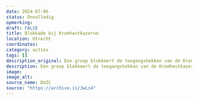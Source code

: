 ```yaml
---
date: 2024-07-06
status: Onvolledig
opmerking: 
draft: FALSE
title: Blokkade bij Kromhoutkazerne
location: Utrecht
coordinates: 
category: acties
tags: []
description_original: Een groep blokkeert de toegangshekken van de Kromhoutkazerne. Ze zullen hier drie dagen blijven zitten, en er wordt een tentenkamp opgeslagen.
description: Een groep blokkeert de toegangshekken van de Kromhoutkazerne. Ze zullen hier drie dagen blijven zitten, en er wordt een tentenkamp opgeslagen.
image: 
image_alt: 
source_name: DUIC
source: "https://archive.is/3wLs4"
---
```

